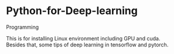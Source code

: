 # Python-for-Deep-learning
Programming

This is for installing Linux environment including GPU and cuda.  
Besides that, some tips of deep learning in tensorflow and pytorch.  

